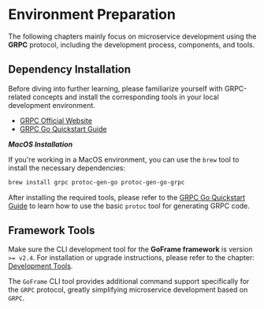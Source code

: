 # Environment Preparation

The following chapters mainly focus on microservice development using the **GRPC** protocol, including the development process, components, and tools.

## Dependency Installation

Before diving into further learning, please familiarize yourself with GRPC-related concepts and install the corresponding tools in your local development environment.

- [GRPC Official Website](https://grpc.io/)
- [GRPC Go Quickstart Guide](https://grpc.io/docs/languages/go/quickstart/)

***MacOS Installation***

If you're working in a MacOS environment, you can use the `brew` tool to install the necessary dependencies:

```bash
brew install grpc protoc-gen-go protoc-gen-go-grpc
```

After installing the required tools, please refer to the [GRPC Go Quickstart Guide](https://grpc.io/docs/languages/go/quickstart/) to learn how to use the basic `protoc` tool for generating GRPC code.

## Framework Tools

Make sure the CLI development tool for the **GoFrame framework** is version `>= v2.4`. For installation or upgrade instructions, please refer to the chapter: [Development Tools](/docs/development-tools).

The `GoFrame` CLI tool provides additional command support specifically for the `GRPC` protocol, greatly simplifying microservice development based on `GRPC`.

